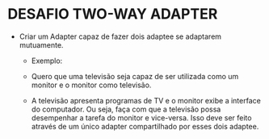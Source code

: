 # DESAFIO TWO-WAY ADAPTER

- Criar um Adapter capaz de fazer dois adaptee se adaptarem mutuamente.

    - Exemplo:

    - Quero que uma televisão seja capaz de ser utilizada como um monitor e o monitor como televisão.

    - A televisão apresenta programas de TV e o monitor exibe a interface do computador. Ou seja, faça com que a televisão possa desempenhar a tarefa do monitor e vice-versa. Isso deve ser feito através de um único adapter compartilhado por esses dois adaptee.
